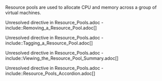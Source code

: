 Resource pools are used to allocate CPU and memory across a group of
virtual machines.

Unresolved directive in Resource\_Pools.adoc -
include::Removing\_a\_Resource\_Pool.adoc\[\]

Unresolved directive in Resource\_Pools.adoc -
include::Tagging\_a\_Resource\_Pool.adoc\[\]

Unresolved directive in Resource\_Pools.adoc -
include::Viewing\_the\_Resource\_Pool\_Summary.adoc\[\]

Unresolved directive in Resource\_Pools.adoc -
include::Resource\_Pools\_Accordion.adoc\[\]
